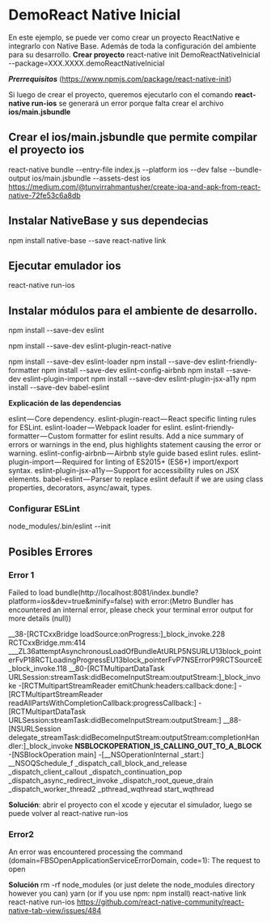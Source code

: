 # DemoReact Native Inicial
En este ejemplo, se puede ver como crear un proyecto ReactNative e integrarlo con Native Base.
Además de toda la configuración del ambiente para su desarrollo.
**Crear proyecto**
react-native init DemoReactNativeInicial --package=XXX.XXXX.demoReactNativeInicial

***Prerrequisitos***
(https://www.npmjs.com/package/react-native-init)

Si luego de crear el proyecto, queremos ejecutarlo con el comando **react-native run-ios** se generará un error porque falta crear el archivo **ios/main.jsbundle**

## Crear el ios/main.jsbundle que permite compilar el proyecto ios
react-native bundle --entry-file index.js --platform ios --dev false --bundle-output ios/main.jsbundle --assets-dest ios
https://medium.com/@tunvirrahmantusher/create-ipa-and-apk-from-react-native-72fe53c6a8db

## Instalar NativeBase y sus dependecias
npm install native-base --save
react-native link

## Ejecutar emulador ios
react-native run-ios 


## Instalar módulos para el ambiente de desarrollo.
npm install --save-dev eslint

npm install --save-dev eslint-plugin-react-native

npm install --save-dev eslint-loader
npm install --save-dev eslint-friendly-formatter
npm install --save-dev eslint-config-airbnb
npm install --save-dev eslint-plugin-import
npm install --save-dev eslint-plugin-jsx-a11y
npm install --save-dev babel-eslint

**Explicación de las dependencias**

eslint — Core dependency.
eslint-plugin-react — React specific linting rules for ESLint.
eslint-loader — Webpack loader for eslint.
eslint-friendly-formatter — Custom formatter for eslint results. Add a nice summary of errors or warnings in the end, plus highlights statement causing the error or warning.
eslint-config-airbnb — Airbnb style guide based eslint rules.
eslint-plugin-import — Required for linting of ES2015+ (ES6+) import/export syntax.
eslint-plugin-jsx-a11y — Support for accessibility rules on JSX elements.
babel-eslint — Parser to replace eslint default if we are using class properties, decorators, async/await, types.

### Configurar ESLint

node_modules/.bin/eslint --init


## Posibles Errores
### Error 1
Failed to load bundle(http://localhost:8081/index.bundle?platform=ios&dev=true&minify=false) with error:(Metro Bundler has encountered an internal error, please check your terminal error output for more details (null))

__38-[RCTCxxBridge loadSource:onProgress:]_block_invoke.228
    RCTCxxBridge.mm:414
___ZL36attemptAsynchronousLoadOfBundleAtURLP5NSURLU13block_pointerFvP18RCTLoadingProgressEU13block_pointerFvP7NSErrorP9RCTSourceE_block_invoke.118
__80-[RCTMultipartDataTask URLSession:streamTask:didBecomeInputStream:outputStream:]_block_invoke
-[RCTMultipartStreamReader emitChunk:headers:callback:done:]
-[RCTMultipartStreamReader readAllPartsWithCompletionCallback:progressCallback:]
-[RCTMultipartDataTask URLSession:streamTask:didBecomeInputStream:outputStream:]
__88-[NSURLSession delegate_streamTask:didBecomeInputStream:outputStream:completionHandler:]_block_invoke
__NSBLOCKOPERATION_IS_CALLING_OUT_TO_A_BLOCK__
-[NSBlockOperation main]
-[__NSOperationInternal _start:]
__NSOQSchedule_f
_dispatch_call_block_and_release
_dispatch_client_callout
_dispatch_continuation_pop
_dispatch_async_redirect_invoke
_dispatch_root_queue_drain
_dispatch_worker_thread2
_pthread_wqthread
start_wqthread

**Solución**: abrir el proyecto con el xcode y ejecutar el simulador, luego se puede volver al react-native run-ios

### Error2
An error was encountered processing the command (domain=FBSOpenApplicationServiceErrorDomain, code=1): The request to open

**Solución**
rm -rf node_modules (or just delete the node_modules directory however you can)
yarn (or if you use npm: npm install)
react-native link
react-native run-ios
https://github.com/react-native-community/react-native-tab-view/issues/484